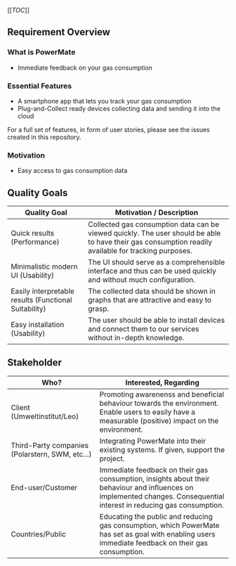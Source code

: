 [[_TOC_]]

## Requirement Overview

### What is PowerMate

- Immediate feedback on your gas consumption

### Essential Features

- A smartphone app that lets you track your gas consumption
- Plug-and-Collect ready devices collecting data and sending it into the cloud

For a full set of features, in form of user stories, please see the issues created in this repository.

### Motivation

- Easy access to gas consumption data

## Quality Goals

[//]: <> (Qualitätsziele nach ISO 25010)

| Quality Goal | Motivation / Description |
| ------ | ------ |
| Quick results (Performance) | Collected gas consumption data can be viewed quickly. The user should be able to have their gas consumption readily available for tracking purposes. |
| Minimalistic modern UI (Usability) | The UI should serve as a comprehensible interface and thus can be used quickly and without much configuration. |
| Easily interpretable results (Functional Suitability) | The collected data should be shown in graphs that are attractive and easy to grasp. |
| Easy installation (Usability) | The user should be able to install devices and connect them to our services without in-depth knowledge. |

## Stakeholder

| Who?                                            | Interested, Regarding                                                                                                                                                  |
|-------------------------------------------------|------------------------------------------------------------------------------------------------------------------------------------------------------------------------|
| Client (Umweltinstitut/Leo)                     | Promoting awarenenss and beneficial behaviour towards the environment. Enable users to easily have a measurable (positive) impact on the environment.                  |
| Third-Party companies (Polarstern, SWM, etc...) | Integrating PowerMate into their existing systems. If given, support the project.                                                                                      |
| End-user/Customer                               | Immediate feedback on their gas consumption, insights about their behaviour and influences on implemented changes. Consequential interest in reducing gas consumption. |
| Countries/Public                                | Educating the public and reducing gas consumption, which PowerMate has set as goal with enabling users immediate feedback on their gas consumption.                    |
